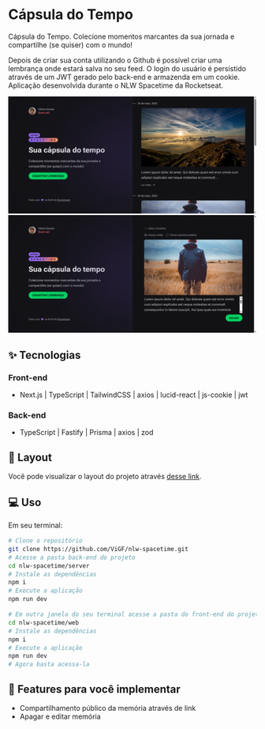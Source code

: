 # Cápsula do Tempo
Cápsula do Tempo. Colecione momentos marcantes da sua jornada e compartilhe (se quiser) com o mundo!

Depois de criar sua conta utilizando o Github é possível criar uma lembrança onde estará salva no seu feed. O login do usuário é persistido através de um JWT gerado pelo back-end e armazenda em um cookie. Aplicação desenvolvida durante o NLW Spacetime da Rocketseat.

![cover](web/public/home.png)
![cover](web/public/feed.png)

## ✨ Tecnologias
### Front-end
- Next.js | TypeScript | TailwindCSS | axios | lucid-react | js-cookie | jwt
### Back-end
- TypeScript | Fastify | Prisma | axios | zod

## 🔖 Layout
Você pode visualizar o layout do projeto através [desse link](https://www.figma.com/file/NflWj5JZkl2twSYo0cxiqh/C%C3%A1psula-do-tempo-%E2%80%A2-Trilha-Ignite-(Community)?type=design&node-id=205%3A3&t=Omj9DZ1At9WC0nAF-1).

## 💻 Uso
Em seu terminal:
```bash
# Clone o repositório
git clone https://github.com/ViGF/nlw-spacetime.git
# Acesse a pasta back-end do projeto
cd nlw-spacetime/server
# Instale as dependências
npm i
# Execute a aplicação
npm run dev
```
```bash
# Em outra janela do seu terminal acesse a pasta do front-end do projeto
cd nlw-spacetime/web
# Instale as dependências
npm i
# Execute a aplicação
npm run dev
# Agora basta acessa-la
```

## 🚀 Features para você implementar
- Compartilhamento público da memória através de link
- Apagar e editar memória
